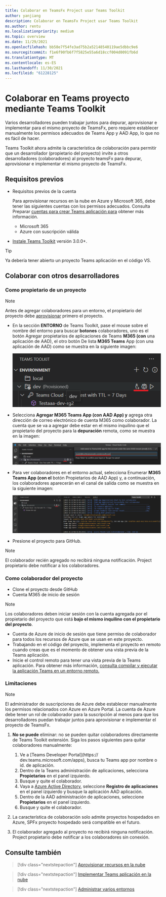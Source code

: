 ```yaml
---
title: Colaborar en TeamsFx Project usar Teams Toolkit
author: yanjiang
description: Colaborar en TeamsFx Project usar Teams Toolkit
ms.author: rentu
ms.localizationpriority: medium
ms.topic: overview
ms.date: 11/29/2021
ms.openlocfilehash: bb58e7f54fe3ad75b2a52148540119ae5dbbc9e6
ms.sourcegitcommit: f1e6f90fb6f7f5825e55a6d18ccf004d0091fb6d
ms.translationtype: MT
ms.contentlocale: es-ES
ms.lasthandoff: 11/30/2021
ms.locfileid: "61228125"
---
```

# <a name="collaborate-on-teams-project-using-teams-toolkit"></a>Colaborar en Teams proyecto mediante Teams Toolkit

Varios desarrolladores pueden trabajar juntos para depurar, aprovisionar e implementar para el mismo proyecto de TeamsFx, pero requiere establecer manualmente los permisos adecuados de Teams App y AAD App, lo que no es fácil de hacer.

Teams Toolkit ahora admite la característica de colaboración para permitir que un desarrollador (propietario del proyecto) invite a otros desarrolladores (colaboradores) al proyecto teamsFx para depurar, aprovisionar e implementar el mismo proyecto de TeamsFx.

## <a name="prerequisites"></a>Requisitos previos

* Requisitos previos de la cuenta

    Para aprovisionar recursos en la nube en Azure y Microsoft 365, debe tener las siguientes cuentas con los permisos adecuados. Consulta Preparar [cuentas para crear Teams aplicación para](accounts.md) obtener más información.

    * Microsoft 365
    * Azure con suscripción válida

* [Instale Teams Toolkit](https://marketplace.visualstudio.com/items?itemName=TeamsDevApp.ms-teams-vscode-extension) versión 3.0.0+.

> [!TIP]
> Ya debería tener abierto un proyecto Teams aplicación en el código VS.

## <a name="collaborate-with-other-developers"></a>Colaborar con otros desarrolladores

### <a name="as-a-project-owner"></a>Como propietario de un proyecto

> [!NOTE]
> Antes de agregar colaboradores para un entorno, el propietario del proyecto debe [aprovisionar](provision.md) primero el proyecto.

* En la sección **ENTORNO** de Teams Toolkit, pase el mouse sobre el nombre del entorno para buscar **botones** colaboradores, uno es el botón Agregar propietarios de aplicaciones de Teams **M365 (con** una aplicación de AAD), el otro botón De lista **M365 Teams** App (con una aplicación de AAD) como se muestra en la siguiente imagen:

  ![botones de colaboración](./images/collaboration-buttons.png)

* Selecciona **Agregar M365 Teams App (con AAD App) y** agrega otra dirección de correo electrónico de cuenta M365 como colaborador. La cuenta que se va a agregar debe estar en el mismo inquilino que el propietario del proyecto para la **depuración** remota, como se muestra en la imagen:

  ![correo electrónico de colaborador de entrada](./images/collaboration-add-owner-email.png)

* Para ver colaboradores en el entorno actual, selecciona Enumerar **M365 Teams App (con el** botón Propietarios de AAD App) y, a continuación, los colaboradores aparecerán en el canal de salida como se muestra en la siguiente imagen:

  ![propietarios de listas de colaboración](./images/collaboration-list-owners.png)

* Presione el proyecto para GitHub.

> [!NOTE]
> El colaborador recién agregado no recibirá ninguna notificación. Project propietario debe notificar a los colaboradores.

### <a name="as-a-project-collaborator"></a>Como colaborador del proyecto

* Clone el proyecto desde GitHub
* Cuenta M365 de inicio de sesión

> [!NOTE]
> Los colaboradores deben iniciar sesión con la cuenta agregada por el propietario del proyecto que está **bajo el mismo inquilino con el propietario del proyecto**.

* Cuenta de Azure de inicio de sesión que tiene permiso de colaborador para todos los recursos de Azure que se usan en este proyecto.
* Trabajando en el código del proyecto, implementa el proyecto en remoto cuando creas que es el momento de obtener una vista previa de la Teams aplicación.
* Inicie el control remoto para tener una vista previa de la Teams aplicación. Para obtener más información, [consulta compilar y ejecutar la aplicación Teams en un entorno remoto.](/microsoftteams/platform/sbs-gs-javascript?tabs=vscode%2Cvsc%2Cviscode%2Cvcode&tutorial-step=3&branch)

### <a name="limitations"></a>Limitaciones

> [!NOTE]
> El administrador de suscripciones de Azure debe establecer manualmente los permisos relacionados con Azure en Azure Portal. La cuenta de Azure debe tener un rol de colaborador para la suscripción al menos para que los desarrolladores puedan trabajar juntos para aprovisionar e implementar el proyecto de TeamsFx.

1. **No se puede** eliminar: no se pueden quitar colaboradores directamente de Teams Toolkit extensión. Siga los pasos siguientes para quitar colaboradores manualmente:

      1. Ve a [Teams Developer Portal](https://  dev.teams.microsoft.com/apps), busca tu Teams app por nombre o id. de aplicación.
      2. Dentro de la Teams administración de aplicaciones, selecciona **Propietarios** en el panel izquierdo.
      3. Busque y quite el colaborador.
      4. Vaya a [Azure Active Directory](https://ms.portal.azure.com/#blade/Microsoft_AAD_IAM/ActiveDirectoryMenuBlade/RegisteredApps), seleccione **Registro de aplicaciones** en el panel izquierdo y busque la aplicación AAD aplicación.
      5. Dentro de la AAD administración de aplicaciones, seleccione **Propietarios** en el panel izquierdo.
      6. Busque y quite el colaborador.
    

1. La característica de colaboración solo admite proyectos hospedados en Azure, SPFx proyecto hospedado será compatible en el futuro.

1. El colaborador agregado al proyecto no recibirá ninguna notificación. Project propietario debe notificar a los colaboradores sin conexión.

## <a name="see-also"></a>Consulte también

> [!div class="nextstepaction"]
> [Aprovisionar recursos en la nube](provision.md)

> [!div class="nextstepaction"]
> [Implementar Teams aplicación en la nube](deploy.md)

> [!div class="nextstepaction"]
> [Administrar varios entornos](TeamsFx-multi-env.md)

